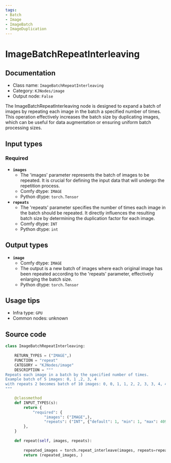 ```yaml
---
tags:
- Batch
- Image
- ImageBatch
- ImageDuplication
---
```


# ImageBatchRepeatInterleaving
## Documentation
- Class name: `ImageBatchRepeatInterleaving`
- Category: `KJNodes/image`
- Output node: `False`

The ImageBatchRepeatInterleaving node is designed to expand a batch of images by repeating each image in the batch a specified number of times. This operation effectively increases the batch size by duplicating images, which can be useful for data augmentation or ensuring uniform batch processing sizes.
## Input types
### Required
- **`images`**
    - The 'images' parameter represents the batch of images to be repeated. It is crucial for defining the input data that will undergo the repetition process.
    - Comfy dtype: `IMAGE`
    - Python dtype: `torch.Tensor`
- **`repeats`**
    - The 'repeats' parameter specifies the number of times each image in the batch should be repeated. It directly influences the resulting batch size by determining the duplication factor for each image.
    - Comfy dtype: `INT`
    - Python dtype: `int`
## Output types
- **`image`**
    - Comfy dtype: `IMAGE`
    - The output is a new batch of images where each original image has been repeated according to the 'repeats' parameter, effectively enlarging the batch size.
    - Python dtype: `torch.Tensor`
## Usage tips
- Infra type: `GPU`
- Common nodes: unknown


## Source code
```python
class ImageBatchRepeatInterleaving:
    
    RETURN_TYPES = ("IMAGE",)
    FUNCTION = "repeat"
    CATEGORY = "KJNodes/image"
    DESCRIPTION = """
Repeats each image in a batch by the specified number of times.  
Example batch of 5 images: 0, 1 ,2, 3, 4  
with repeats 2 becomes batch of 10 images: 0, 0, 1, 1, 2, 2, 3, 3, 4, 4  
"""

    @classmethod
    def INPUT_TYPES(s):
        return {
            "required": {
                 "images": ("IMAGE",),
                 "repeats": ("INT", {"default": 1, "min": 1, "max": 4096}),
        },
    } 
    
    def repeat(self, images, repeats):
       
        repeated_images = torch.repeat_interleave(images, repeats=repeats, dim=0)
        return (repeated_images, )

```
